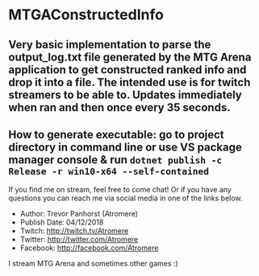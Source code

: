 # MTGAConstructedInfo
## Very basic implementation to parse the output_log.txt file generated by the MTG Arena application to get constructed ranked info and drop it into a file. The intended use is for twitch streamers to be able to. Updates immediately when ran and then once every 35 seconds.
## How to generate executable: go to project directory in command line or use VS package manager console & run `dotnet publish -c Release -r win10-x64 --self-contained`

If you find me on stream, feel free to come chat!  Or if you have any questions you can reach me via social media in one of the links below.
- Author:  Trevor Panhorst (Atromere)
- Publish Date: 04/12/2018
- Twitch: http://twitch.tv/Atromere
- Twitter: http://twitter.com/Atromere
- Facebook: http://facebook.com/Atromere

I stream MTG Arena and sometimes other games :)
